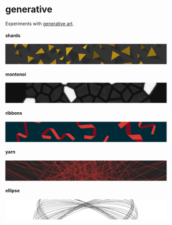 # generative

Experiments with [generative art](https://en.wikipedia.org/wiki/Generative_art).

#### shards

<a href="https://pewniak747.github.io/generative/shards">
  <img src="./screens/shards.png" />
</a>

#### montenoi

<a href="https://pewniak747.github.io/generative/montenoi">
  <img src="./screens/montenoi.png" />
</a>

#### ribbons

<a href="https://pewniak747.github.io/generative/ribbons">
  <img src="./screens/ribbons.png" />
</a>

#### yarn

<a href="https://pewniak747.github.io/generative/yarn">
  <img src="./screens/yarn.png" />
</a>

#### ellipse

<a href="https://pewniak747.github.io/generative/ellipse">
  <img src="./screens/ellipse.png" />
</a>

